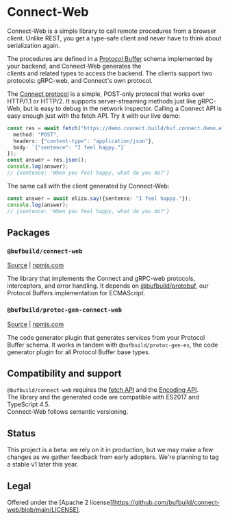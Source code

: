 # Connect-Web

Connect-Web is a simple library to call remote procedures from a browser 
client. Unlike REST, you get a type-safe client and never have to think about 
serialization again. 

The procedures are defined in a [Protocol Buffer](https://developers.google.com/protocol-buffers) 
schema implemented by your backend, and Connect-Web generates the  
clients and related types to access the backend.
The clients support two protocols: gRPC-web, and Connect's own protocol.

The [Connect protocol](https://connect.build/docs/protocol/) is a simple, 
POST-only protocol that works over HTTP/1.1 or HTTP/2. It supports 
server-streaming methods just like gRPC-Web, but is easy to debug in the 
network inspector. Calling a Connect API is easy enough just with the fetch 
API. Try it with our live demo:

```ts
const res = await fetch("https://demo.connect.build/buf.connect.demo.eliza.v1.ElizaService/Say", {
  method: "POST",
  headers: {"content-type": "application/json"},
  body: `{"sentence": "I feel happy."}`
});
const answer = res.json();
console.log(answer);
// {sentence: 'When you feel happy, what do you do?'}
```

The same call with the client generated by Connect-Web:

```ts
const answer = await eliza.say({sentence: "I feel happy."});
console.log(answer);
// {sentence: 'When you feel happy, what do you do?'}
```


## Packages

### `@bufbuild/connect-web`
[Source](packages/connect-web) | [npmjs.com](https://www.npmjs.com/package/@bufbuild/connect-web)

The library that implements the Connect and gRPC-web protocols, interceptors,
and error handling. It depends on [@bufbuild/protobuf](https://www.npmjs.com/package/@bufbuild/protobuf),
our Protocol Buffers implementation for ECMAScript.

### `@bufbuild/protoc-gen-connect-web`
[Source](cmd/protoc-gen-connect-web) | [npmjs.com](https://www.npmjs.com/package/@bufbuild/protoc-gen-connect-web)

The code generator plugin that generates services from your Protocol Buffer
schema. It works in tandem with `@bufbuild/protoc-gen-es`, the code generator
plugin for all Protocol Buffer base types.


## Compatibility and support

`@bufbuild/connect-web` requires the [fetch API](https://developer.mozilla.org/en-US/docs/Web/API/Fetch_API)
and the [Encoding API](https://developer.mozilla.org/en-US/docs/Web/API/Encoding_API).  
The library and the generated code are compatible with ES2017 and TypeScript 4.5.   
Connect-Web follows semantic versioning.


## Status

This project is a beta: we rely on it in production, but we may make a few
changes as we gather feedback from early adopters. We're planning to tag a
stable v1 later this year.


## Legal

Offered under the [Apache 2 license][https://github.com/bufbuild/connect-web/blob/main/LICENSE].
